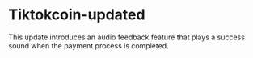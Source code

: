 # Tiktokcoin-updated
This update introduces an audio feedback feature that plays a success sound when the payment process is completed.
